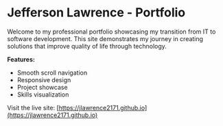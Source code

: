 # Jefferson Lawrence - Portfolio

Welcome to my professional portfolio showcasing my transition from IT to software development. This site demonstrates my journey in creating solutions that improve quality of life through technology.

**Features:**

- Smooth scroll navigation
- Responsive design
- Project showcase
- Skills visualization

Visit the live site: [https://jlawrence2171.github.io](https://jlawrence2171.github.io)
